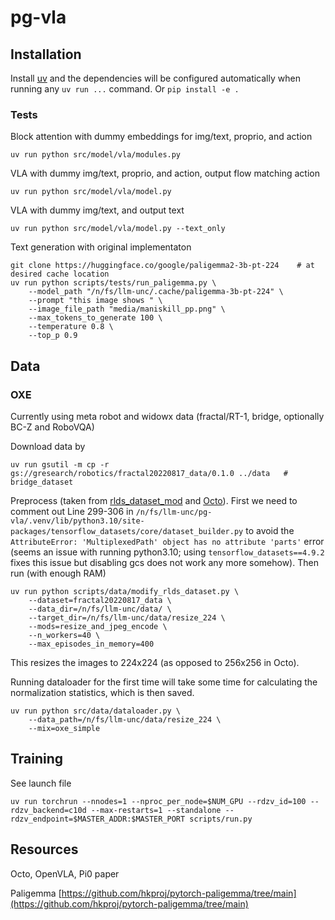 # pg-vla

## Installation
Install [uv](https://docs.astral.sh/uv/getting-started/installation/) and the dependencies will be configured automatically when running any `uv run ...` command. Or `pip install -e .`

### Tests
Block attention with dummy embeddings for img/text, proprio, and action
```console
uv run python src/model/vla/modules.py
```

VLA with dummy img/text, proprio, and action, output flow matching action
```console
uv run python src/model/vla/model.py
```

VLA with dummy img/text, and output text
```console
uv run python src/model/vla/model.py --text_only
```

Text generation with original implementaton
```console
git clone https://huggingface.co/google/paligemma2-3b-pt-224    # at desired cache location
uv run python scripts/tests/run_paligemma.py \
    --model_path "/n/fs/llm-unc/.cache/paligemma-3b-pt-224" \
    --prompt "this image shows " \
    --image_file_path "media/maniskill_pp.png" \
    --max_tokens_to_generate 100 \
    --temperature 0.8 \
    --top_p 0.9
```

## Data

### OXE
Currently using meta robot and widowx data (fractal/RT-1, bridge, optionally BC-Z and RoboVQA)

Download data by
```console
uv run gsutil -m cp -r gs://gresearch/robotics/fractal20220817_data/0.1.0 ../data   # bridge_dataset
```

Preprocess (taken from [rlds_dataset_mod](https://github.com/kpertsch/rlds_dataset_mod/tree/main) and [Octo](https://github.com/kpertsch/rlds_dataset_mod/blob/main/prepare_open_x.sh)). First we need to comment out Line 299-306 in `/n/fs/llm-unc/pg-vla/.venv/lib/python3.10/site-packages/tensorflow_datasets/core/dataset_builder.py` to avoid the `AttributeError: 'MultiplexedPath' object has no attribute 'parts'` error (seems an issue with running python3.10; using `tensorflow_datasets==4.9.2` fixes this issue but disabling gcs does not work any more somehow). Then run (with enough RAM)
```console
uv run python scripts/data/modify_rlds_dataset.py \
    --dataset=fractal20220817_data \
    --data_dir=/n/fs/llm-unc/data/ \
    --target_dir=/n/fs/llm-unc/data/resize_224 \
    --mods=resize_and_jpeg_encode \
    --n_workers=40 \
    --max_episodes_in_memory=400
```
This resizes the images to 224x224 (as opposed to 256x256 in Octo).

Running dataloader for the first time will take some time for calculating the normalization statistics, which is then saved.
```console
uv run python src/data/dataloader.py \
    --data_path=/n/fs/llm-unc/data/resize_224 \
    --mix=oxe_simple
```

## Training

See launch file
```console
uv run torchrun --nnodes=1 --nproc_per_node=$NUM_GPU --rdzv_id=100 --rdzv_backend=c10d --max-restarts=1 --standalone --rdzv_endpoint=$MASTER_ADDR:$MASTER_PORT scripts/run.py
```


## Resources

Octo, OpenVLA, Pi0 paper

Paligemma [https://github.com/hkproj/pytorch-paligemma/tree/main](https://github.com/hkproj/pytorch-paligemma/tree/main)
